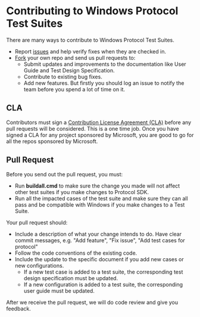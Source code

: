# Contributing to Windows Protocol Test Suites
There are many ways to contribute to Windows Protocol Test Suites.

* Report [issues](https://github.com/Microsoft/windowsProtocolTestSuites/issues) and help verify fixes when they are checked in.
* [Fork](https://github.com/Microsoft/windowsProtocolTestSuites#fork-destination-box) your own repo and send us pull requests to:
	* Submit updates and improvements to the documentation like User Guide and Test Design Specification.
	* Contribute to existing bug fixes.
	* Add new features. But firstly you should log an issue to notify the team before you spend a lot of time on it.

## CLA
Contributors must sign a [Contribution License Agreement (CLA)](https://cla.microsoft.com/) before any pull requests will be considered. 
This is a one time job. Once you have signed a CLA for any project sponsored by Microsoft, you are good to go for all the repos sponsored by Microsoft.

## Pull Request
Before you send out the pull request, you must:

* Run **buildall.cmd** to make sure the change you made will not affect other test suites if you make changes to Protocol SDK.
* Run all the impacted cases of the test suite and make sure they can all pass and be compatible with Windows if you make changes to a Test Suite.

Your pull request should:

* Include a description of what your change intends to do. Have clear commit messages, e.g. "Add feature", "Fix issue", "Add test cases for protocol"
* Follow the code conventions of the existing code.
* Include the update to the specific document if you add new cases or new configurations.
	* If a new test case is added to a test suite, the corresponding test design specification must be updated.
	* If a new configuration is added to a test suite, the corresponding user guide must be updated.

After we receive the pull request, we will do code review and give you feedback.

